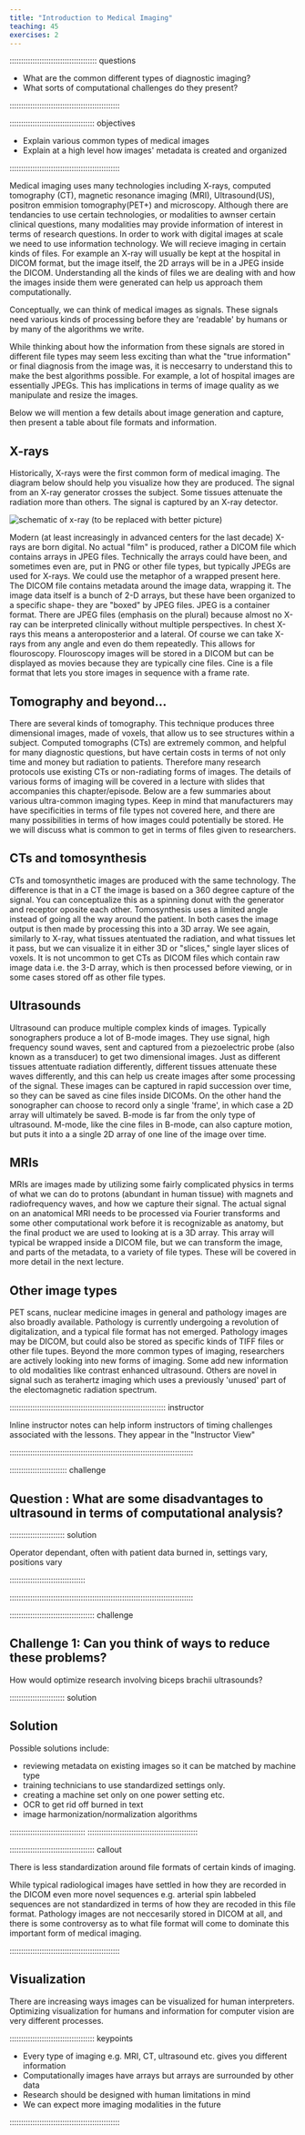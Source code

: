 ```yaml
---
title: "Introduction to Medical Imaging"
teaching: 45
exercises: 2
---
```


:::::::::::::::::::::::::::::::::::::: questions 

- What are the common different types of diagnostic imaging?
- What sorts of computational challenges do they present?

::::::::::::::::::::::::::::::::::::::::::::::::

::::::::::::::::::::::::::::::::::::: objectives

- Explain various common types of medical images
- Explain at a high level how images' metadata is created and organized

::::::::::::::::::::::::::::::::::::::::::::::::


Medical imaging uses many technologies including X-rays, computed tomography (CT),
magnetic resonance imaging (MRI),
Ultrasound(US),
positron emmision tomography(PET+) and microscopy. 
Although there are tendancies to use certain technologies, or modalities to
awnser certain clinical questions, many modalities may provide information
of interest in terms of research questions. 
In order to work with digital images at scale we need to use information technology.
We will recieve imaging in certain kinds of files. For example an X-ray will usually
be kept at the hospital in DICOM format, but the image itself, the 2D arrays will be in a JPEG inside the DICOM. 
Understanding all the kinds of files we are dealing with and how the images inside them were generated can help us approach them computationally.

Conceptually, we can think of medical images as signals. These signals need various kinds of processing
before they are 'readable' by humans or by many of the algorithms we write. 

While thinking about how the information from these signals are stored in different file types may seem less exciting than what the "true information" or final diagnosis from the image was, it is neccesarry to understand this to make the best algorithms possible. For example, a lot of hospital images are essentially JPEGs. This has implications in terms of image quality as we manipulate and resize the images. 

Below we will mention a few details about image generation and capture, then present a table about file formats and information. 

## X-rays


Historically, X-rays were the first common form of medical imaging. The diagram below should help you visualize how they are produced. The signal from an X-ray generator crosses the subject. Some tissues attenuate the radiation more than others. The signal is captured by an X-ray detector. 




![schematic of x-ray (to be replaced with better picture)](fig/x_ray_dia.png)


Modern (at least increasingly in advanced centers for the last decade) X-rays are born digital. No actual "film" is produced, rather a DICOM file which contains arrays in JPEG files. Technically the arrays could have been, and sometimes even are, put in PNG or other file types, but typically JPEGs are used for X-rays. We could use the metaphor of a wrapped present here. The DICOM file contains  metadata around the image data, wrapping it. The image data itself is a bunch of 2-D arrays, but these have been organized to a specific shape- they are "boxed" by JPEG files. JPEG is a container format. There are JPEG files (emphasis on the plural) because almost no X-ray can be interpreted clinically without multiple perspectives. In chest X-rays this means a anteroposterior and a lateral. Of course we can take X-rays from any angle and even do them repeatedly. This allows for flouroscopy. Flouroscopy images will be stored in a DICOM but can be displayed as movies because they are typically cine files. Cine is a file format that lets you store images in sequence with a frame rate.

## Tomography and beyond...

There are several kinds of tomography. This technique produces three dimensional images, made of voxels, that allow us to see structures within a subject. 
Computed tomographs (CTs) are extremely common, and helpful for many diagnostic questions, but have certain costs in terms of not only time and money but radiation to patients. Therefore many research protocols use existing CTs or non-radiating forms of images. The details of various forms of imaging will be covered in a lecture with slides that accompanies this chapter/episode. Below are a few summaries about various ultra-common imaging types. Keep in mind that manufacturers may have specificities in terms of file types not covered here, and there are many possibilities in terms of how images could potentially be stored. He we will discuss what is common to get in terms of files given to researchers.

## CTs and tomosynthesis

CTs and tomosynthetic images are produced with the same technology. The difference is that in a CT the image is based on a 360 degree capture of the signal. You can conceptualize this as a spinning donut with the generator and receptor oposite each other. Tomosynthesis uses a limited angle instead of going all the way around the patient. In both cases the image output is then made by processing this into a 3D array. We see again, similarly to X-ray, what tissues atentuated the radiation, and what tissues let it pass, but we can visualize it in either 3D or "slices," single layer slices of voxels. It is not uncommon to get CTs as DICOM files which contain raw image data i.e. the 3-D array, which is then processed before viewing, or in some cases stored off as other file types.

## Ultrasounds

Ultrasound can produce multiple complex kinds of images. Typically sonographers produce a lot of B-mode images. They use signal, high frequency sound waves, sent and captured from a piezoelectric probe (also known as a transducer) to get two dimensional images. Just as different tissues attentuate radiation differently, different tissues attenuate these waves differently, and this can help us create images after some processing of the signal. These images can be captured in rapid succession over time, so they can be saved as cine files inside DICOMs. On the other hand the sonographer can choose to record only a single 'frame', in which case a 2D array will ultimately be saved. B-mode is far from the only type of ultrasound. M-mode, like the cine files in B-mode, can also capture motion, but puts it into a a single 2D array of one line of the image over time.    


## MRIs

MRIs are images made by utilizing some fairly complicated physics in terms of what we can do to protons (abundant in human tissue) with magnets and radiofrequency waves, and how we capture their signal. The actual signal on an anatomical MRI needs to be processed via Fourier transforms and some other computational work before it is recognizable as anatomy, but the final product we are used to looking at is a 3D array. This array will typical be wrapped inside a DICOM file, but we can transform the image, and parts of the metadata, to a variety of file types. These will be covered in more detail in the next lecture.   

## Other image types

PET scans, nuclear medicine images in general and pathology images are also broadly available. Pathology is currently undergoing a revolution of digitalization, and a typical file format has not emerged. Pathology images may be DICOM, but could also be stored as specific kinds of TIFF files or other file tupes. Beyond the more common types of imaging, researchers are actively looking into new forms of imaging. Some add new information to old modalities like contrast enhanced ultrasound. Others are novel in signal such as terahertz imaging which uses a previously 'unused' part of the electomagnetic radiation spectrum.



:::::::::::::::::::::::::::::::::::::::::::::::::::::::::::::::::::: instructor

Inline instructor notes can help inform instructors of timing challenges
associated with the lessons. They appear in the "Instructor View"

::::::::::::::::::::::::::::::::::::::::::::::::::::::::::::::::::::::::::::::::




::::::::::::::::::::::::: challenge

## Question : What are some disadvantages to ultrasound in terms of computational analysis?


:::::::::::::::::::::::: solution 

Operator dependant, often with patient data burned in, settings vary, positions vary

:::::::::::::::::::::::::::::::::

::::::::::::::::::::::::::::::::::::::::::::::::::::::::::::::::::::::::::::::::

::::::::::::::::::::::::::::::::::::: challenge 

## Challenge 1: Can you think of ways to reduce these problems?

How would optimize research involving biceps brachii ultrasounds?



:::::::::::::::::::::::: solution 

## Solution
 
Possible solutions include:
- reviewing metadata on existing images so it can be matched by machine type
- training technicians to use standardized settings only.
- creating a machine set only on one power setting etc. 
- OCR to get rid off burned in text
- image harmonization/normalization algorithms 



:::::::::::::::::::::::::::::::::
::::::::::::::::::::::::::::::::::::::::::::::::



::::::::::::::::::::::::::::::::::::: callout

There is less standardization around file formats of certain kinds of imaging.

While typical radiological images have settled in how they are recorded in the DICOM
even more novel sequences e.g. arterial spin labbeled sequences are not standardized in terms of how they are recoded in
this file format. Pathology images are not neccesarily stored in DICOM at all, and there is
some controversy as to what file format will come to dominate this important form of medical
imaging. 

::::::::::::::::::::::::::::::::::::::::::::::::


## Visualization

There are increasing ways images can be visualized for human interpreters. 
Optimizing visualization for humans and information for computer vision are
very different processes. 

::::::::::::::::::::::::::::::::::::: keypoints 

- Every type of imaging e.g. MRI, CT, ultrasound etc. gives you different information 
- Computationally images have arrays but arrays are surrounded by other data
- Research should be designed with human limitations in mind
- We can expect more imaging modalities in the future


::::::::::::::::::::::::::::::::::::::::::::::::

[r-markdown]: https://rmarkdown.rstudio.com/

